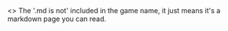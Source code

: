 <a id="games"/>
<<Navigation("Games", "Games")>>
The '.md is not' included in the game name, it just means it's a markdown page you can read.